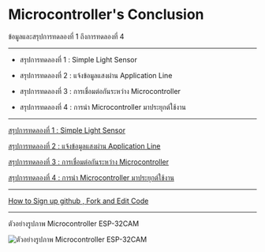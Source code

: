 # Microcontroller's Conclusion

ข้อมูลและสรุปการทดลองที่ 1 ถึงการทดลองที่ 4

-------------------------------

- สรุปการทดลองที่ 1 : Simple Light Sensor

- สรุปการทดลองที่ 2 : แจ้งข้อมูลแสงผ่าน Application Line

- สรุปการทดลองที่ 3 : การเชื่อมต่อกันระหว่าง Microcontroller

- สรุปการทดลองที่ 4 : การนำ Microcontroller มาประยุกต์ใช้งาน

-------------------------------

[สรุปการทดลองที่ 1 : Simple Light Sensor](https://drive.google.com/file/d/1hBPSCN82S31405T8sGhGJae2Who7Uj1b/view?usp=sharing)

[สรุปการทดลองที่ 2 : แจ้งข้อมูลแสงผ่าน Application Line](https://drive.google.com/file/d/1bsKM_NtW4eSuy30_YP00VbgtFCvaLwPF/view?usp=sharing)

[สรุปการทดลองที่ 3 : การเชื่อมต่อกันระหว่าง Microcontroller](https://drive.google.com/file/d/1pojBjgHXfw76BwJnTcNmwuFO16VQgcSt/view?usp=sharing)

[สรุปการทดลองที่ 4 : การนำ Microcontroller มาประยุกต์ใช้งาน](https://drive.google.com/file/d/19aolVGKBeUnA0LmdR3OKxMU4pgXEBgzY/view?usp=sharing)

-------------------------------

[How to Sign up github , Fork and Edit Code](https://youtu.be/LFj6IsYDazE)

-------------------------------

ตัวอย่างรูปภาพ Microcontroller ESP-32CAM

![ตัวอย่างรูปภาพ Microcontroller ESP-32CAM](https://www.google.com/url?sa=i&url=https%3A%2F%2Fhackspace.raspberrypi.org%2Farticles%2Fesp32-cam-review&psig=AOvVaw2z2X4M2RfG9hZ5xLH_lAXX&ust=1587301313478000&source=images&cd=vfe&ved=0CAIQjRxqFwoTCMDFkbeE8ugCFQAAAAAdAAAAABAD)
